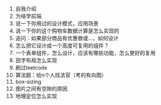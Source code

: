1. 自我介绍
2. 为啥学前端
3. 说一下你用过的设计模式，应用场景
4. 说一下你的这个购物车数据计算是怎么实现的
5. 追问：如果部分商品有优惠劵或…，如何设计
6. 怎么把它设计成一个高度可复用的组件？
7. 一个表单组件，怎么设计，应该有哪些功能，怎么更好的复用
8. 田字布局怎么实现
9. 刷过leetcode
10. 算法题：给n个人找法官（考的有向图）
11. box-sizing
12. 图片之间有空隙的原因
13. 地理定位怎么实现